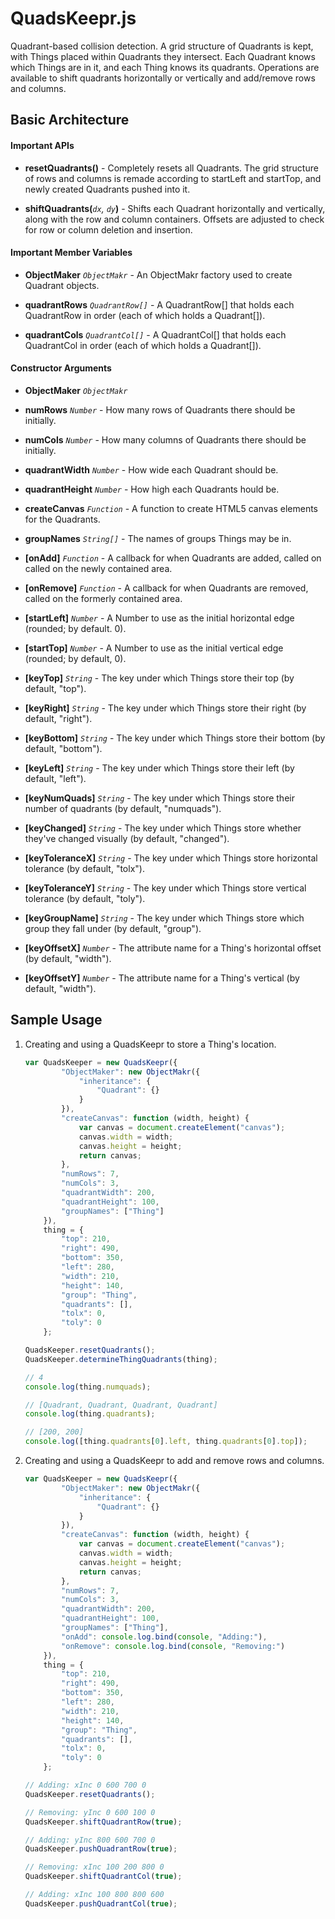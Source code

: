 # QuadsKeepr.js

Quadrant-based collision detection. A grid structure of Quadrants is kept,
with Things placed within Quadrants they intersect. Each Quadrant knows which
Things are in it, and each Thing knows its quadrants. Operations are 
available to shift quadrants horizontally or vertically and add/remove rows
and columns.


## Basic Architecture

#### Important APIs

* **resetQuadrants()** - Completely resets all Quadrants. The grid structure of 
rows and columns is remade according to startLeft and startTop, and newly 
created Quadrants pushed into it. 

* **shiftQuadrants(***`dx`, `dy`***)** - Shifts each Quadrant horizontally and
vertically, along with the row and column containers. Offsets are adjusted to
check for row or column deletion and insertion.

#### Important Member Variables

* **ObjectMaker** *`ObjectMakr`* - An ObjectMakr factory used to create Quadrant
objects.

* **quadrantRows** *`QuadrantRow[]`* - A QuadrantRow[] that holds each 
QuadrantRow in order (each of which holds a Quadrant[]).

* **quadrantCols** *`QuadrantCol[]`* - A QuadrantCol[] that holds each 
QuadrantCol in order (each of which holds a Quadrant[]).

#### Constructor Arguments

* **ObjectMaker** *`ObjectMakr`*

* **numRows** *`Number`* - How many rows of Quadrants there should be initially.

* **numCols** *`Number`* - How many columns of Quadrants there should be 
initially.

* **quadrantWidth** *`Number`* - How wide each Quadrant should be.

* **quadrantHeight** *`Number`* - How high each Quadrants hould be.

* **createCanvas** *`Function`* - A function to create HTML5 canvas elements
for the Quadrants.

* **groupNames** *`String[]`* - The names of groups Things may be in.

* **[onAdd]** *`Function`* - A callback for when Quadrants are added, called on
called on the newly contained area.

* **[onRemove]** *`Function`* - A callback for when Quadrants are removed, 
called on the formerly contained area.

* **[startLeft]** *`Number`* - A Number to use as the initial horizontal edge
(rounded; by default. 0).

* **[startTop]** *`Number`* - A Number to use as the initial vertical edge
(rounded; by default, 0).

* **[keyTop]** *`String`* - The key under which Things store their top
(by default, "top").

* **[keyRight]** *`String`* - The key under which Things store their 
right (by default, "right").

* **[keyBottom]** *`String`* - The key under which Things store their
bottom (by default, "bottom").

* **[keyLeft]** *`String`* - The key under which Things store their left
(by default, "left").

* **[keyNumQuads]** *`String`* - The key under which Things store their
number of quadrants (by default, "numquads").

* **[keyChanged]** *`String`* -  The key under which Things store whether
they've changed visually (by default, "changed").

* **[keyToleranceX]** *`String`* - The key under which Things store 
horizontal tolerance (by default, "tolx").

* **[keyToleranceY]** *`String`* - The key under which Things store 
vertical tolerance (by default, "toly").

* **[keyGroupName]** *`String`* - The key under which Things store which
group they fall under (by default, "group").

* **[keyOffsetX]** *`Number`* - The attribute name for a Thing's horizontal
offset (by default, "width").

* **[keyOffsetY]** *`Number`* - The attribute name for a Thing's vertical
(by default, "width").


## Sample Usage

1. Creating and using a QuadsKeepr to store a Thing's location.

    ```javascript
    var QuadsKeeper = new QuadsKeepr({
            "ObjectMaker": new ObjectMakr({
                "inheritance": {
                    "Quadrant": {}
                }
            }),
            "createCanvas": function (width, height) {
                var canvas = document.createElement("canvas");
                canvas.width = width;
                canvas.height = height;
                return canvas;
            },
            "numRows": 7,
            "numCols": 3,
            "quadrantWidth": 200,
            "quadrantHeight": 100,
            "groupNames": ["Thing"]
        }),
        thing = {
            "top": 210,
            "right": 490,
            "bottom": 350,
            "left": 280,
            "width": 210,
            "height": 140,
            "group": "Thing",
            "quadrants": [],
            "tolx": 0,
            "toly": 0
        };

    QuadsKeeper.resetQuadrants();
    QuadsKeeper.determineThingQuadrants(thing);

    // 4
    console.log(thing.numquads);

    // [Quadrant, Quadrant, Quadrant, Quadrant]
    console.log(thing.quadrants);

    // [200, 200]
    console.log([thing.quadrants[0].left, thing.quadrants[0].top]);
    ```
    
2. Creating and using a QuadsKeepr to add and remove rows and columns.
    
    ```javascript
    var QuadsKeeper = new QuadsKeepr({
            "ObjectMaker": new ObjectMakr({
                "inheritance": {
                    "Quadrant": {}
                }
            }),
            "createCanvas": function (width, height) {
                var canvas = document.createElement("canvas");
                canvas.width = width;
                canvas.height = height;
                return canvas;
            },
            "numRows": 7,
            "numCols": 3,
            "quadrantWidth": 200,
            "quadrantHeight": 100,
            "groupNames": ["Thing"],
            "onAdd": console.log.bind(console, "Adding:"),
            "onRemove": console.log.bind(console, "Removing:")
        }),
        thing = {
            "top": 210,
            "right": 490,
            "bottom": 350,
            "left": 280,
            "width": 210,
            "height": 140,
            "group": "Thing",
            "quadrants": [],
            "tolx": 0,
            "toly": 0
        };

    // Adding: xInc 0 600 700 0
    QuadsKeeper.resetQuadrants();

    // Removing: yInc 0 600 100 0
    QuadsKeeper.shiftQuadrantRow(true);

    // Adding: yInc 800 600 700 0
    QuadsKeeper.pushQuadrantRow(true);

    // Removing: xInc 100 200 800 0
    QuadsKeeper.shiftQuadrantCol(true);

    // Adding: xInc 100 800 800 600
    QuadsKeeper.pushQuadrantCol(true);
    ```